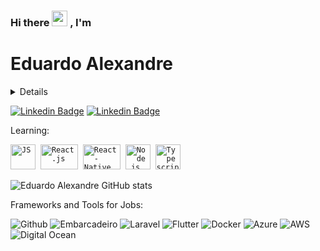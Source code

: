 ### Hi there <img src="https://media.giphy.com/media/hvRJCLFzcasrR4ia7z/giphy.gif" width="25px"> , I'm
# Eduardo Alexandre
<details>
  System Analyst at MRS Logística, Apaixonado por programação e viciado em café, entusiasta Filosofia Hacker.
  
  - Tecnólogo em Análise e Desenvolvimento de Sistemas
  - Bacharel em Sistemas de Informação
  - MBA em Gestão da Qualidade de Software
  - Cursando Especialização em Segurança da Informação, Cybernetica e Governança de TI
  - Epecialista Fullcycle - Fullstack
  - Cursando Especialista Java Oracle 
</details>

[![Linkedin Badge](https://img.shields.io/badge/Linkedin-Eduardo%20Alexandre-blue)](https://www.linkedin.com/in/eduardotecnologo/)
[![Linkedin Badge](https://img.shields.io/badge/Instagram-eduardodeveloper-red)](https://www.instagram.com/eduardodeveloper/)




Learning:

<p align="left">
  <code><img src="https://user-images.githubusercontent.com/51785898/91357834-3eb8df00-e7c8-11ea-9936-0ce666ac2a11.png" alt="JS" width="40" height="40"/></code>&nbsp;
  <code><img src="https://user-images.githubusercontent.com/51785898/91357843-411b3900-e7c8-11ea-8161-3e8191a6cde2.png" alt="React.js" width="60" height="40" /></code>&nbsp;
<code><img src="https://user-images.githubusercontent.com/51785898/91357845-424c6600-e7c8-11ea-9457-53c06cf3b6ed.png" alt="React-Native" width="60" height="40" /></code>&nbsp;
    <code><img src="https://user-images.githubusercontent.com/51785898/91357850-44162980-e7c8-11ea-966c-a7ebaba08ba3.png" alt="Node.js" width="40" height="40"/></code>&nbsp;
  <code><img src="https://user-images.githubusercontent.com/51785898/91358426-3319e800-e7c9-11ea-9df0-b5a207cecfce.png" alt="Typescript" width="40" height="40"/></code>&nbsp;
   </p>

![Eduardo Alexandre GitHub stats](https://github-readme-stats.vercel.app/api?username=eduardotecnologo&show_icons=true&theme=radical)

Frameworks and Tools for Jobs:

![Github](https://www.vectorlogo.zone/logos/github/github-ar21.svg)
![Embarcadeiro](https://www.vectorlogo.zone/logos/embarcadero/embarcadero-ar21.svg)
![Laravel](https://www.vectorlogo.zone/logos/laravel/laravel-ar21.svg)
![Flutter](https://www.vectorlogo.zone/logos/flutterio/flutterio-ar21.svg)
![Docker](https://www.vectorlogo.zone/logos/docker/docker-ar21.svg)
![Azure](https://www.vectorlogo.zone/logos/microsoft_azure/microsoft_azure-ar21.svg)
![AWS](https://www.vectorlogo.zone/logos/amazon_aws/amazon_aws-ar21.svg)
![Digital Ocean](https://www.vectorlogo.zone/logos/digitalocean/digitalocean-ar21.svg)



